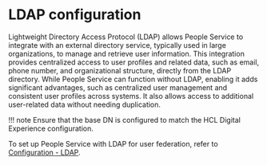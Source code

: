 # LDAP configuration

Lightweight Directory Access Protocol (LDAP) allows People Service to integrate with an external directory service, typically used in large organizations, to manage and retrieve user information. This integration provides centralized access to user profiles and related data, such as email, phone number, and organizational structure, directly from the LDAP directory. While People Service can function without LDAP, enabling it adds significant advantages, such as centralized user management and consistent user profiles across systems. It also allows access to additional user-related data without needing duplication.

!!! note
    Ensure that the base DN is configured to match the HCL Digital Experience configuration.

To set up People Service with LDAP for user federation, refer to [Configuration - LDAP](../index.md#ldap-configuration).


